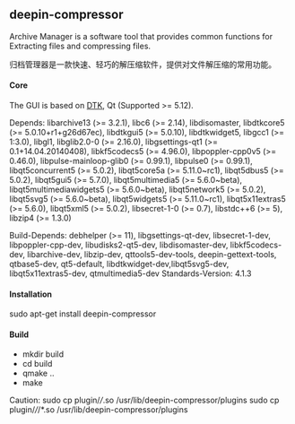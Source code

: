 ## deepin-compressor
Archive Manager is a software tool that provides common functions for Extracting files and compressing files.

归档管理器是一款快速、轻巧的解压缩软件，提供对文件解压缩的常用功能。

#### Core
The GUI is based on [DTK](https://github.com/linuxdeepin/dtkwidget), Qt (Supported >= 5.12).

Depends: libarchive13 (>= 3.2.1), libc6 (>= 2.14), libdisomaster, libdtkcore5 (>= 5.0.10+r1+g26d67ec), libdtkgui5 (>= 5.0.10), libdtkwidget5, libgcc1 (>= 1:3.0), libgl1, libglib2.0-0 (>= 2.16.0), libgsettings-qt1 (>= 0.1+14.04.20140408), libkf5codecs5 (>= 4.96.0), libpoppler-cpp0v5 (>= 0.46.0), libpulse-mainloop-glib0 (>= 0.99.1), libpulse0 (>= 0.99.1), libqt5concurrent5 (>= 5.0.2), libqt5core5a (>= 5.11.0~rc1), libqt5dbus5 (>= 5.0.2), libqt5gui5 (>= 5.7.0), libqt5multimedia5 (>= 5.6.0~beta), libqt5multimediawidgets5 (>= 5.6.0~beta), libqt5network5 (>= 5.0.2), libqt5svg5 (>= 5.6.0~beta), libqt5widgets5 (>= 5.11.0~rc1), libqt5x11extras5 (>= 5.6.0), libqt5xml5 (>= 5.0.2), libsecret-1-0 (>= 0.7), libstdc++6 (>= 5), libzip4 (>= 1.3.0)

Build-Depends: debhelper (>= 11), libgsettings-qt-dev, libsecret-1-dev, libpoppler-cpp-dev, libudisks2-qt5-dev, libdisomaster-dev, libkf5codecs-dev, libarchive-dev, libzip-dev, qttools5-dev-tools, deepin-gettext-tools, qtbase5-dev, qt5-default, libdtkwidget-dev,libqt5svg5-dev, libqt5x11extras5-dev, qtmultimedia5-dev
Standards-Version: 4.1.3

#### Installation
sudo apt-get install deepin-compressor

#### Build
- mkdir build
- cd build
- qmake ..
- make

Caution:
sudo cp plugin/*/*.so /usr/lib/deepin-compressor/plugins
sudo cp plugin/*/*/*.so /usr/lib/deepin-compressor/plugins